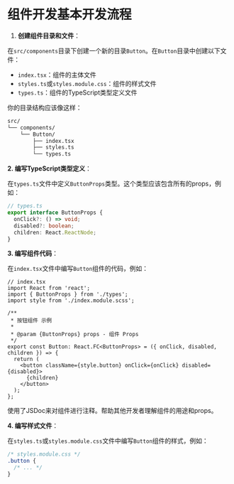 # 组件开发基本开发流程

1. **创建组件目录和文件**：

在`src/components`目录下创建一个新的目录`Button`。在`Button`目录中创建以下文件：

- `index.tsx`：组件的主体文件
- `styles.ts`或`styles.module.css`：组件的样式文件
- `types.ts`：组件的TypeScript类型定义文件

你的目录结构应该像这样：

``` bash
src/
└── components/
    └── Button/
        ├── index.tsx
        ├── styles.ts
        └── types.ts
```

**2. 编写TypeScript类型定义**：

在`types.ts`文件中定义`ButtonProps`类型。这个类型应该包含所有的props，例如：

```ts
// types.ts
export interface ButtonProps {
  onClick?: () => void;
  disabled?: boolean;
  children: React.ReactNode;
}
```

**3. 编写组件代码**：

在`index.tsx`文件中编写`Button`组件的代码，例如：

```tsx
// index.tsx
import React from 'react';
import { ButtonProps } from './types';
import style from './index.module.scss';

/**
 * 按钮组件 示例
 *
 * @param {ButtonProps} props - 组件 Props
 */
export const Button: React.FC<ButtonProps> = ({ onClick, disabled, children }) => {
  return (
    <button className={style.button} onClick={onClick} disabled={disabled}>
      {children}
    </button>
  );
};

```

使用了JSDoc来对组件进行注释。帮助其他开发者理解组件的用途和props。

**4. 编写样式文件**：

在`styles.ts`或`styles.module.css`文件中编写`Button`组件的样式，例如：

```css
/* styles.module.css */
.button {
  /* ... */
}
```
